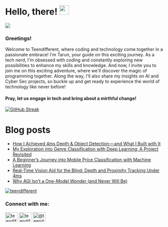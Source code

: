 # Hello, there! <img src="https://raw.githubusercontent.com/MartinHeinz/MartinHeinz/master/wave.gif" width="30px">
![](https://komarev.com/ghpvc/?username=teendifferent&color=brightgreen)

### Greetings! 
Welcome to Teendifferent, where coding and technology come together in a passionate embrace! I'm Tarun, your guide on this exciting journey. As a tech nerd, I'm obsessed with coding and constantly exploring new possibilities to enhance my skills and knowledge. And now, I invite you to join me on this exciting adventure, where we'll discover the magic of programming together. Along the way, I'll also share my insights on AI and Cyber Sec projects, so buckle up and get ready to experience the world of technology like never before!

#### Pray, let us engage in tech and bring about a mirthful change!

[![GitHub Streak](https://streak-stats.demolab.com?user=teendifferent&theme=tokyonight&hide_border=true&background=EB545400)](https://git.io/streak-stats)

# Blog posts

<!-- BLOG-POST-LIST:START -->
- [How I Achieved 4ms Depth &amp; Object Detection — and What I Built with It](https://medium.com/predict/how-i-achieved-4ms-depth-object-detection-and-what-i-built-with-it-246849007223?source=rss-9ecb664d87c1------2)
- [My Exploration into Genre Classification with Deep Learning: A Project Revisited](https://medium.com/@teendifferent/my-exploration-into-genre-classification-with-deep-learning-a-project-revisited-34d8cb631b1b?source=rss-9ecb664d87c1------2)
- [A Beginner’s Journey into Mobile Price Classification with Machine Learning](https://medium.com/@teendifferent/a-beginners-journey-into-mobile-price-classification-with-machine-learning-d10238a0acdd?source=rss-9ecb664d87c1------2)
- [Real-Time Vision Aid for the Blind: Depth and Proximity Tracking Under 4ms](https://osintteam.blog/real-time-vision-aid-for-the-blind-depth-and-proximity-tracking-under-4ms-2a2c09a4d211?source=rss-9ecb664d87c1------2)
- [Why AGI Isn’t a One-Model Wonder &lpar;and Never Will Be&rpar;](https://medium.com/@teendifferent/why-agi-isnt-a-one-model-wonder-and-never-will-be-fa55dc76595b?source=rss-9ecb664d87c1------2)
<!-- BLOG-POST-LIST:END -->


<p align="left"> <a href="https://github.com/ryo-ma/github-profile-trophy"><img src="https://github-profile-trophy.vercel.app/?username=teendifferent&theme=dracula" alt="teendifferent" /></a> </p>

<h3 align="left">Connect with me:</h3>
<p align="left">
<a href="https://twitter.com/teendifferent2" target="blank"><img align="center" src="https://raw.githubusercontent.com/rahuldkjain/github-profile-readme-generator/master/src/images/icons/Social/twitter.svg" alt="teendifferent2" height="30" width="40" /></a>
<a href="https://instagram.com/teendifferent7" target="blank"><img align="center" src="https://raw.githubusercontent.com/rahuldkjain/github-profile-readme-generator/master/src/images/icons/Social/instagram.svg" alt="teendifferent7" height="30" width="40" /></a>
<a href="https://medium.com/@teendifferent7" target="blank"><img align="center" src="https://raw.githubusercontent.com/rahuldkjain/github-profile-readme-generator/master/src/images/icons/Social/medium.svg" alt="@teendifferent7" height="30" width="40" /></a>
</p>

<!--
**REDDITARUN/REDDITARUN** is a ✨ _special_ ✨ repository because its `README.md` (this file) appears on your GitHub profile.

Here are some ideas to get you started:

- 🔭 I’m currently working on ...
- 🌱 I’m currently learning ...
- 👯 I’m looking to collaborate on ...
- 🤔 I’m looking for help with ...
- 💬 Ask me about ...
- 📫 How to reach me: ...
- 😄 Pronouns: ...
- ⚡ Fun fact: ...
-->

